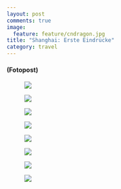 ```yaml
---
layout: post
comments: true
image: 
  feature: feature/cndragon.jpg
title: "Shanghai: Erste Eindrücke"
category: travel
---
```


#### (Fotopost)

<figure>
	<a href="{{ site.url }}/images/p/2012_china/1eindruck/P9200299.jpg"><img src="{{ site.url }}/images/p/2012_china/1eindruck/P9200299_tn.jpg"></a>
	<figcaption></figcaption>
</figure>
<figure>
	<a href="{{ site.url }}/images/p/2012_china/1eindruck/P9200309.jpg"><img src="{{ site.url }}/images/p/2012_china/1eindruck/P9200309_tn.jpg"></a>
	<figcaption></figcaption>
</figure>
<figure>
	<a href="{{ site.url }}/images/p/2012_china/1eindruck/P9200315.jpg"><img src="{{ site.url }}/images/p/2012_china/1eindruck/P9200315_tn.jpg"></a>
	<figcaption></figcaption>
</figure>
<figure>
	<a href="{{ site.url }}/images/p/2012_china/1eindruck/P9220320.jpg"><img src="{{ site.url }}/images/p/2012_china/1eindruck/P9220320_tn.jpg"></a>
	<figcaption></figcaption>
</figure>
<figure>
	<a href="{{ site.url }}/images/p/2012_china/1eindruck/P9220342.jpg"><img src="{{ site.url }}/images/p/2012_china/1eindruck/P9220342_tn.jpg"></a>
	<figcaption></figcaption>
</figure>
<figure>
	<a href="{{ site.url }}/images/p/2012_china/1eindruck/P9220394.jpg"><img src="{{ site.url }}/images/p/2012_china/1eindruck/P9220394_tn.jpg"></a>
	<figcaption></figcaption>
</figure>
<figure>
	<a href="{{ site.url }}/images/p/2012_china/1eindruck/P9220413.jpg"><img src="{{ site.url }}/images/p/2012_china/1eindruck/P9220413_tn.jpg"></a>
	<figcaption></figcaption>
</figure>
<figure>
	<a href="{{ site.url }}/images/p/2012_china/1eindruck/P9220426.jpg"><img src="{{ site.url }}/images/p/2012_china/1eindruck/P9220426_tn.jpg"></a>
	<figcaption></figcaption>
</figure>